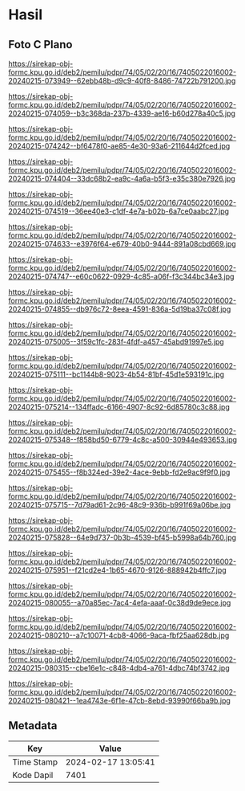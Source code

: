 # Hasil

## Foto C Plano

https://sirekap-obj-formc.kpu.go.id/deb2/pemilu/pdpr/74/05/02/20/16/7405022016002-20240215-073949--62ebb48b-d9c9-40f8-8486-74722b791200.jpg

https://sirekap-obj-formc.kpu.go.id/deb2/pemilu/pdpr/74/05/02/20/16/7405022016002-20240215-074059--b3c368da-237b-4339-ae16-b60d278a40c5.jpg

https://sirekap-obj-formc.kpu.go.id/deb2/pemilu/pdpr/74/05/02/20/16/7405022016002-20240215-074242--bf6478f0-ae85-4e30-93a6-211644d2fced.jpg

https://sirekap-obj-formc.kpu.go.id/deb2/pemilu/pdpr/74/05/02/20/16/7405022016002-20240215-074404--33dc68b2-ea9c-4a6a-b5f3-e35c380e7926.jpg

https://sirekap-obj-formc.kpu.go.id/deb2/pemilu/pdpr/74/05/02/20/16/7405022016002-20240215-074519--36ee40e3-c1df-4e7a-b02b-6a7ce0aabc27.jpg

https://sirekap-obj-formc.kpu.go.id/deb2/pemilu/pdpr/74/05/02/20/16/7405022016002-20240215-074633--e3976f64-e679-40b0-9444-891a08cbd669.jpg

https://sirekap-obj-formc.kpu.go.id/deb2/pemilu/pdpr/74/05/02/20/16/7405022016002-20240215-074747--e60c0622-0929-4c85-a06f-f3c344bc34e3.jpg

https://sirekap-obj-formc.kpu.go.id/deb2/pemilu/pdpr/74/05/02/20/16/7405022016002-20240215-074855--db976c72-8eea-4591-836a-5d19ba37c08f.jpg

https://sirekap-obj-formc.kpu.go.id/deb2/pemilu/pdpr/74/05/02/20/16/7405022016002-20240215-075005--3f59c1fc-283f-4fdf-a457-45abd91997e5.jpg

https://sirekap-obj-formc.kpu.go.id/deb2/pemilu/pdpr/74/05/02/20/16/7405022016002-20240215-075111--bc1144b8-9023-4b54-81bf-45d1e593191c.jpg

https://sirekap-obj-formc.kpu.go.id/deb2/pemilu/pdpr/74/05/02/20/16/7405022016002-20240215-075214--134ffadc-6166-4907-8c92-6d85780c3c88.jpg

https://sirekap-obj-formc.kpu.go.id/deb2/pemilu/pdpr/74/05/02/20/16/7405022016002-20240215-075348--f858bd50-6779-4c8c-a500-30944e493653.jpg

https://sirekap-obj-formc.kpu.go.id/deb2/pemilu/pdpr/74/05/02/20/16/7405022016002-20240215-075455--f8b324ed-39e2-4ace-9ebb-fd2e9ac9f9f0.jpg

https://sirekap-obj-formc.kpu.go.id/deb2/pemilu/pdpr/74/05/02/20/16/7405022016002-20240215-075715--7d79ad61-2c96-48c9-936b-b991f69a06be.jpg

https://sirekap-obj-formc.kpu.go.id/deb2/pemilu/pdpr/74/05/02/20/16/7405022016002-20240215-075828--64e9d737-0b3b-4539-bf45-b5998a64b760.jpg

https://sirekap-obj-formc.kpu.go.id/deb2/pemilu/pdpr/74/05/02/20/16/7405022016002-20240215-075951--f21cd2e4-1b65-4670-9126-888942b4ffc7.jpg

https://sirekap-obj-formc.kpu.go.id/deb2/pemilu/pdpr/74/05/02/20/16/7405022016002-20240215-080055--a70a85ec-7ac4-4efa-aaaf-0c38d9de9ece.jpg

https://sirekap-obj-formc.kpu.go.id/deb2/pemilu/pdpr/74/05/02/20/16/7405022016002-20240215-080210--a7c10071-4cb8-4066-9aca-fbf25aa628db.jpg

https://sirekap-obj-formc.kpu.go.id/deb2/pemilu/pdpr/74/05/02/20/16/7405022016002-20240215-080315--cbe16e1c-c848-4db4-a761-4dbc74bf3742.jpg

https://sirekap-obj-formc.kpu.go.id/deb2/pemilu/pdpr/74/05/02/20/16/7405022016002-20240215-080421--1ea4743e-6f1e-47cb-8ebd-93990f66ba9b.jpg


## Metadata

| Key        | Value               |
| ---------- | ------------------- |
| Time Stamp | 2024-02-17 13:05:41 |
| Kode Dapil | 7401                |



